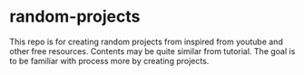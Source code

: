# random-projects
This repo is for creating random projects from inspired from youtube and other free resources. Contents may be quite similar from tutorial. The goal is to be familiar with process more by creating projects.
